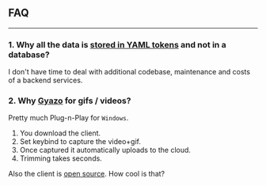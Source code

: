 ## FAQ

---

### 1. Why all the data is [stored in YAML tokens](https://github.com/sbsrnt/poe-watch/tree/main/tokens) and not in a database?
I don't have time to deal with additional codebase, maintenance and costs of a backend services.

### 2. Why [Gyazo](https://gyazo.com/) for gifs / videos?
Pretty much Plug-n-Play for `Windows`. 

1. You download the client.
2. Set keybind to capture the video+gif. 
3. Once captured it automatically uploads to the cloud.
4. Trimming takes seconds. 
   
Also the client is [open source](https://github.com/gyazo/). How cool is that?
